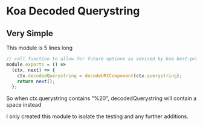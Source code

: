# Koa Decoded Querystring

## Very Simple
This module is 5 lines long

```js
// call function to allow for future options as advised by koa best-practices
module.exports = () =>
  (ctx, next) => {
    ctx.decodedQuerystring = decodeURIComponent(ctx.querystring);
    return next();
  };
```

So when ctx.querystring contains "%20", decodedQuerystring will contain a
space instead

I only created this module to isolate the testing and any further additions.
